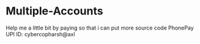 # Multiple-Accounts
Help me a little bit by paying so that i can put more source code PhonePay UPI ID: cybercopharsh@axl
